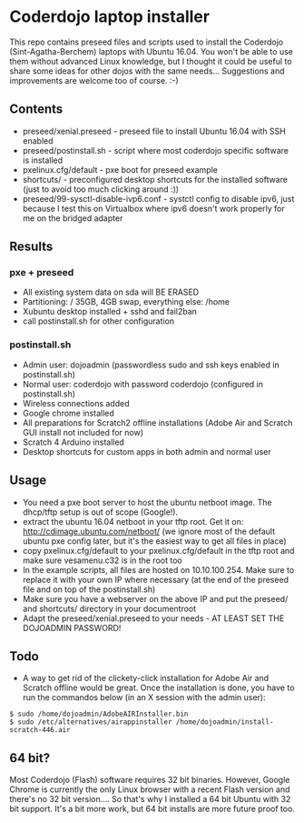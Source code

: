 # Coderdojo laptop installer

This repo contains preseed files and scripts used to install the Coderdojo (Sint-Agatha-Berchem) laptops with Ubuntu 16.04. You won't be able to use them without advanced Linux knowledge, but I thought it could be useful to share some ideas for other dojos with the same needs... Suggestions and improvements are welcome too of course. :-)


## Contents

* preseed/xenial.preseed - preseed file to install Ubuntu 16.04 with SSH enabled
* preseed/postinstall.sh - script where most coderdojo specific software is installed
* pxelinux.cfg/default - pxe boot for preseed example
* shortcuts/ - preconfigured desktop shortcuts for the installed software (just to avoid too much clicking around :))
* preseed/99-sysctl-disable-ivp6.conf - systctl config to disable ipv6, just because I test this on Virtualbox where ipv6 doesn't work properly for me on the bridged adapter

## Results

### pxe + preseed
* All existing system data on sda will BE ERASED
* Partitioning: / 35GB, 4GB swap, everything else: /home
* Xubuntu desktop installed + sshd and fail2ban
* call postinstall.sh for other configuration

### postinstall.sh
* Admin user: dojoadmin (passwordless sudo and ssh keys enabled in postinstall.sh)
* Normal user: coderdojo with password coderdojo (configured in postinstall.sh)
* Wireless connections added
* Google chrome installed
* All preparations for Scratch2 offline installations (Adobe Air and Scratch GUI install not included for now)
* Scratch 4 Arduino installed
* Desktop shortcuts for custom apps in both admin and normal user

## Usage

* You need a pxe boot server to host the ubuntu netboot image. The dhcp/tftp setup is out of scope (Google!).
* extract the ubuntu 16.04 netboot in your tftp root. Get it on: http://cdimage.ubuntu.com/netboot/ (we ignore most of the default ubuntu pxe config later, but it's the easiest way to get all files in place)
* copy pxelinux.cfg/default to your pxelinux.cfg/default in the tftp root and make sure vesamenu.c32 is in the root too
* In the example scripts, all files are hosted on 10.10.100.254. Make sure to replace it with your own IP where necessary (at the end of the preseed file and on top of the postinstall.sh)
* Make sure you have a webserver on the above IP and put the preseed/ and shortcuts/ directory in your documentroot
* Adapt the preseed/xenial.preseed to your needs - AT LEAST SET THE DOJOADMIN PASSWORD!

## Todo

* A way to get rid of the clickety-click installation for Adobe Air and Scratch offline would be great. Once the installation is done, you have to run the commandos below (in an X session with the admin user):
```
$ sudo /home/dojoadmin/AdobeAIRInstaller.bin
$ sudo /etc/alternatives/airappinstaller /home/dojoadmin/install-scratch-446.air
```


## 64 bit?

Most Coderdojo (Flash) software requires 32 bit binaries. However, Google Chrome is currently the only Linux browser with a recent Flash version and there's no 32 bit version.... So that's why I installed a 64 bit Ubuntu with 32 bit support. It's a bit more work, but 64 bit installs are more future proof too.
